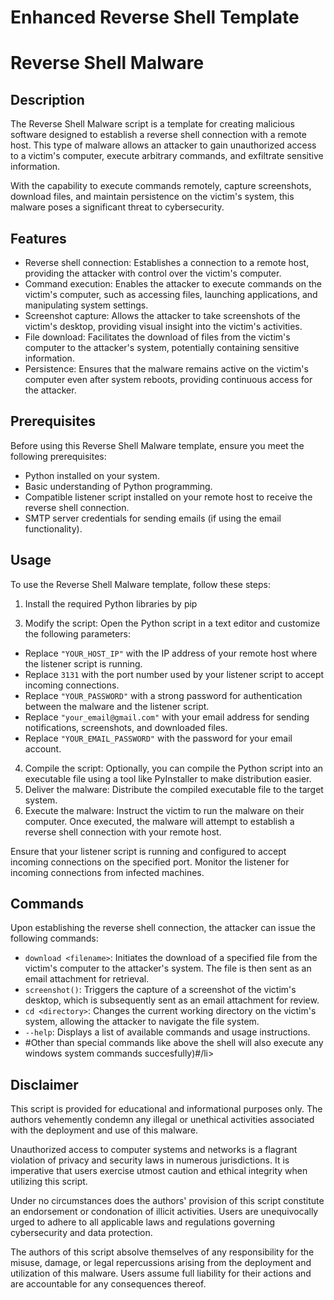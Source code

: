 # Enhanced Reverse Shell Template
<!DOCTYPE html>
<html>
<head>
</head>
<body>

<h1>Reverse Shell Malware</h1>

<h2>Description</h2>

<p>The Reverse Shell Malware script is a template for creating malicious software designed to establish a reverse shell connection with a remote host. This type of malware allows an attacker to gain unauthorized access to a victim's computer, execute arbitrary commands, and exfiltrate sensitive information.</p>

<p>With the capability to execute commands remotely, capture screenshots, download files, and maintain persistence on the victim's system, this malware poses a significant threat to cybersecurity.</p>

<h2>Features</h2>

<ul>
  <li>Reverse shell connection: Establishes a connection to a remote host, providing the attacker with control over the victim's computer.</li>
  <li>Command execution: Enables the attacker to execute commands on the victim's computer, such as accessing files, launching applications, and manipulating system settings.</li>
  <li>Screenshot capture: Allows the attacker to take screenshots of the victim's desktop, providing visual insight into the victim's activities.</li>
  <li>File download: Facilitates the download of files from the victim's computer to the attacker's system, potentially containing sensitive information.</li>
  <li>Persistence: Ensures that the malware remains active on the victim's computer even after system reboots, providing continuous access for the attacker.</li>
</ul>

<h2>Prerequisites</h2>

<p>Before using this Reverse Shell Malware template, ensure you meet the following prerequisites:</p>

<ul>
  <li>Python installed on your system.</li>
  <li>Basic understanding of Python programming.</li>
  <li>Compatible listener script installed on your remote host to receive the reverse shell connection.</li>
  <li>SMTP server credentials for sending emails (if using the email functionality).</li>
</ul>

<h2>Usage</h2>

<p>To use the Reverse Shell Malware template, follow these steps:</p>

<ol>
  <li>Install the required Python libraries by pip</li>
</ol>

<ol start="3">
  <li>Modify the script: Open the Python script in a text editor and customize the following parameters:</li>
</ol>

<ul>
  <li>Replace <code>"YOUR_HOST_IP"</code> with the IP address of your remote host where the listener script is running.</li>
  <li>Replace <code>3131</code> with the port number used by your listener script to accept incoming connections.</li>
  <li>Replace <code>"YOUR_PASSWORD"</code> with a strong password for authentication between the malware and the listener script.</li>
  <li>Replace <code>"your_email@gmail.com"</code> with your email address for sending notifications, screenshots, and downloaded files.</li>
  <li>Replace <code>"YOUR_EMAIL_PASSWORD"</code> with the password for your email account.</li>
</ul>

<ol start="4">
  <li>Compile the script: Optionally, you can compile the Python script into an executable file using a tool like PyInstaller to make distribution easier.</li>
  <li>Deliver the malware: Distribute the compiled executable file to the target system.</li>
  <li>Execute the malware: Instruct the victim to run the malware on their computer. Once executed, the malware will attempt to establish a reverse shell connection with your remote host.</li>
</ol>

<p>Ensure that your listener script is running and configured to accept incoming connections on the specified port. Monitor the listener for incoming connections from infected machines.</p>


<h2>Commands</h2>

<p>Upon establishing the reverse shell connection, the attacker can issue the following commands:</p>

<ul>
  <li><code>download &lt;filename&gt;</code>: Initiates the download of a specified file from the victim's computer to the attacker's system. The file is then sent as an email attachment for retrieval.</li>
  <li><code>screenshot()</code>: Triggers the capture of a screenshot of the victim's desktop, which is subsequently sent as an email attachment for review.</li>
  <li><code>cd &lt;directory&gt;</code>: Changes the current working directory on the victim's system, allowing the attacker to navigate the file system.</li>
  <li><code>--help</code>: Displays a list of available commands and usage instructions.</li>
  <li>#Other than special commands like above the shell will also execute any windows system commands succesfully)#/li>
</ul>

<h2>Disclaimer</h2>

<p>This script is provided for educational and informational purposes only. The authors vehemently condemn any illegal or unethical activities associated with the deployment and use of this malware.</p>

<p>Unauthorized access to computer systems and networks is a flagrant violation of privacy and security laws in numerous jurisdictions. It is imperative that users exercise utmost caution and ethical integrity when utilizing this script.</p>

<p>Under no circumstances does the authors' provision of this script constitute an endorsement or condonation of illicit activities. Users are unequivocally urged to adhere to all applicable laws and regulations governing cybersecurity and data protection.</p>

<p>The authors of this script absolve themselves of any responsibility for the misuse, damage, or legal repercussions arising from the deployment and utilization of this malware. Users assume full liability for their actions and are accountable for any consequences thereof.</p>

</body>
</html>
